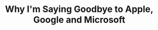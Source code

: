 ---
categories: all_articles
provider_display: "medium.com"
provider_name: "medium.com"
favicon_url: https://dnqgz544uhbo8.cloudfront.net/_/fp/icons/favicon.n7eHNqdWyHhbTLN2-3a-6g.ico
title: "Why I'm Saying Goodbye to Apple, Google and Microsoft"
published: 2015-03-19
source: https://medium.com/backchannel/why-i-m-saying-goodbye-to-apple-google-and-microsoft-78af12071bd
thumbnail: https://d262ilb51hltx0.cloudfront.net/max/800/1*g075TE8V6filRvhrmucvzA.jpeg
---